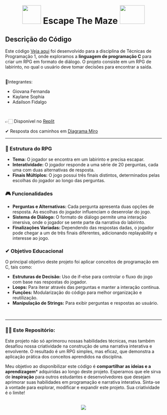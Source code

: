 <div align="center">
  <h1><img src="https://media.tenor.com/JfiEuZyOJX4AAAAi/key-turning.gif" width="60" height="60"> Escape The Maze <img src="https://media.tenor.com/JfiEuZyOJX4AAAAi/key-turning.gif" width="80" height="60"></h1>
</div>

## **Descrição do Código**

Este código [Veja aqui](https://github.com/GiovanaMerces/ESCAPE-THE-MAZE/blob/main/main.c) foi desenvolvido para a disciplina de Técnicas de Programação 1, onde exploramos a **linguagem de programação C** para criar um RPG em formato de diálogo. O projeto consiste em um RPG de labirinto, no qual o usuário deve tomar decisões para encontrar a saída.<br>
<br>


📝Integrantes:
* Giovana Fernanda
* Kaylane Sophia
* Adailson Fidalgo

<br>

👉🏻 Disponível no [Replit](https://replit.com/@GiovanaMerces/ESCAPE-THE-MAZE) <br>

✔ Resposta dos caminhos em [Diagrama Miro](https://miro.com/welcomeonboard/THAyajZUU2VvMlBOcm1Bek9STGVxOEMwTDZlUkdydUxkOUV5YlpOdk5qekJSc3JtTDBaVk5BV3pGd2UwTnFERHwzNDU4NzY0NTkzMDYzODc5Nzg5fDI=?share_link_id=728376486309)

---

### **👾 Estrutura do RPG**

* **Tema:** O jogador se encontra em um labirinto e precisa escapar.<br>
* **Interatividade:** O jogador responde a uma série de 20 perguntas, cada uma com duas alternativas de resposta.<br>
* **Finais Múltiplos:** O jogo possui três finais distintos, determinados pelas escolhas do jogador ao longo das perguntas.<br>

  
### **🎮 Funcionalidades**

* **Perguntas e Alternativas:** Cada pergunta apresenta duas opções de resposta. As escolhas do jogador influenciam o desenrolar do jogo.<br>
* **Sistema de Diálogo:** O formato de diálogo permite uma interação imersiva, onde o jogador se sente parte da narrativa do labirinto.<br>
* **Finalizações Variadas:** Dependendo das respostas dadas, o jogador pode chegar a um de três finais diferentes, adicionando replayability e interesse ao jogo.<br>

  
### **✔ Objetivo Educacional**

O principal objetivo deste projeto foi aplicar conceitos de programação em C, tais como:<br>

* **Estruturas de Decisão:** Uso de if-else para controlar o fluxo do jogo com base nas respostas do jogador.<br>
* **Loops:** Para iterar através das perguntas e manter a interação contínua.<br>
* **Funções:** Modularização do código para melhor organização e reutilização.<br>
* **Manipulação de Strings:** Para exibir perguntas e respostas ao usuário.<br>

<br>

---

### 👍🏻 Este Repositório:

Este projeto não só aprimorou nossas habilidades técnicas, mas também desafiou nossa criatividade na construção de uma narrativa interativa e envolvente. O resultado é um RPG simples, mas eficaz, que demonstra a aplicação prática dos conceitos aprendidos na disciplina.<br>

Meu objetivo ao disponibilizar este código é **compartilhar as ideias e a aprendizagem*** adquiridas ao longo deste projeto. Esperamos que ele sirva de **inspiração** para outros estudantes e desenvolvedores que desejam aprimorar suas habilidades em programação e narrativa interativa. Sinta-se à vontade para explorar, modificar e expandir este projeto. Sua criatividade é o limite!

<br>

  <div align="center">
    <img src="https://img.shields.io/badge/GitHub-000000?style=for-the-badge&logo=github&logoColor=purple" aling="center"/><a href="https://github.com/GiovanaMerces" >
    </a>
  </div>

